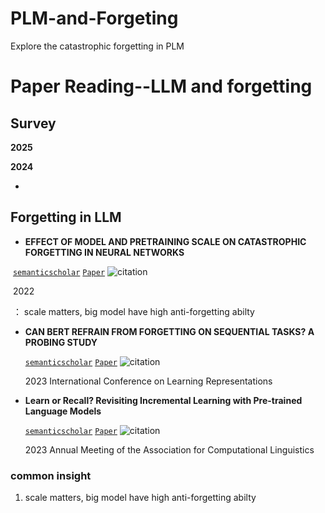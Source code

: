 # PLM-and-Forgeting
Explore the catastrophic forgetting in PLM 


# Paper Reading--LLM and forgetting



## Survey

**2025**





**2024**

- 



## Forgetting in   LLM 



- **EFFECT OF MODEL AND PRETRAINING SCALE ON  CATASTROPHIC FORGETTING IN NEURAL NETWORKS**

​	[`semanticscholar`](https://www.semanticscholar.org/paper/9490d42c4869e6d6f3308c9813b1cfe31ff80137)  [`Paper`](https://www.semanticscholar.org/paper/9490d42c4869e6d6f3308c9813b1cfe31ff80137)    ![citation](https://img.shields.io/badge/dynamic/json?label=citation&query=citationCount&url=https%3A%2F%2Fapi.semanticscholar.org%2Fgraph%2Fv1%2Fpaper%2F9490d42c4869e6d6f3308c9813b1cfe31ff80137%3Ffields%3DcitationCount)

​	2022   

​	：  scale matters, big model have high anti-forgetting abilty



- **CAN BERT REFRAIN FROM FORGETTING ON SEQUENTIAL TASKS? A PROBING STUDY**

  [`semanticscholar`](https://www.semanticscholar.org/paper/201047e827ed9587158fc71256c576c8544e3dfc)  [`Paper`](https://www.semanticscholar.org/paper/201047e827ed9587158fc71256c576c8544e3dfc)    ![citation](https://img.shields.io/badge/dynamic/json?label=citation&query=citationCount&url=https%3A%2F%2Fapi.semanticscholar.org%2Fgraph%2Fv1%2Fpaper%2F201047e827ed9587158fc71256c576c8544e3dfc%3Ffields%3DcitationCount)

  2023    International Conference on Learning Representations 



- **Learn or Recall? Revisiting Incremental Learning with Pre-trained Language Models**

  [`semanticscholar`](https://www.semanticscholar.org/paper/9e2a811a6f5d1c5352ce19ac24303810eb1867f7)  [`Paper`](https://www.semanticscholar.org/paper/9e2a811a6f5d1c5352ce19ac24303810eb1867f7)    ![citation](https://img.shields.io/badge/dynamic/json?label=citation&query=citationCount&url=https%3A%2F%2Fapi.semanticscholar.org%2Fgraph%2Fv1%2Fpaper%2F9e2a811a6f5d1c5352ce19ac24303810eb1867f7%3Ffields%3DcitationCount)

  2023    Annual Meeting of the Association for Computational Linguistics 



### common insight

1.  scale matters, big model have high anti-forgetting abilty
